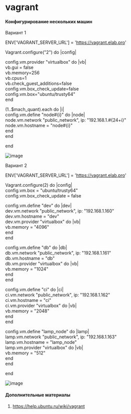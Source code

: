 # vagrant


#### Конфигурирование нескольких машин

Вариант 1

ENV['VAGRANT_SERVER_URL'] = 'https://vagrant.elab.pro'  

Vagrant.configure("2") do |config|  
 
  config.vm.provider "virtualbox" do |vb|  
  vb.gui = false  
       vb.memory=256  
       vb.cpus=1  
       vb.check_guest_additions=false  
  config.vm.box_check_update=false  
  config.vm.box="ubuntu/trusty64"  
 end  

(1..$mach_quant).each do |i|  
    config.vm.define "node#{i}" do |node|  
        node.vm.network "public_network", ip: "192.168.1.#{24+i}"  
        node.vm.hostname = "node#{i}"  
    end  
end  
  
end  

![image](https://github.com/user-attachments/assets/37cd480b-cb27-44bd-ac51-6c997d7ac653)


Вариант 2

ENV['VAGRANT_SERVER_URL'] = 'https://vagrant.elab.pro'  

Vagrant.configure(2) do |config|  
  config.vm.box = "ubuntu/trusty64"  
  config.vm.box_check_update = false  

  config.vm.define "dev" do |dev|  
      dev.vm.network  "public_network", ip: "192.168.1.160"  
      dev.vm.hostname = "dev"    
      dev.vm.provider "virtualbox" do |vb|  
         vb.memory = "4096"  
      end  
  end  

  
 config.vm.define "db" do |db|  
     db.vm.network "public_network", ip: "192.168.1.161"  
     db.vm.hostname = "db"  
     db.vm.provider "virtualbox" do |vb|  
         vb.memory = "1024"  
     end  
 end  


 config.vm.define "ci" do |ci|  
     ci.vm.network "public_network", ip: "192.168.1.162"  
     ci.vm.hostname = "ci"  
     ci.vm.provider "virtualbox" do |vb|  
         vb.memory = "2048"  
     end  
 end  

 config.vm.define "lamp_node" do |lamp|  
     lamp.vm.network "public_network", ip: "192.168.1.163"  
     lamp.vm.hostname = "lamp_node"  
     lamp.vm.provider "virtualbox" do |vb|  
         vb.memory = "512"  
     end  
 end  

end  

![image](https://github.com/user-attachments/assets/c70f7675-8481-4c97-8daf-870feeed5972)


#### Дополнительные материалы

1. https://help.ubuntu.ru/wiki/vagrant
